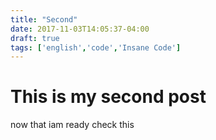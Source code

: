 ```yaml
---
title: "Second"
date: 2017-11-03T14:05:37-04:00
draft: true
tags: ['english','code','Insane Code']
---
```


# This is my second post

now that iam ready check this

